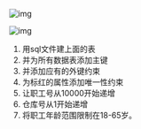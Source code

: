 ![img](https://gitee.com/dml759401524/markdownImage/raw/master/mdimg/2020-03/clip_image002.jpg)

![img](https://gitee.com/dml759401524/markdownImage/raw/master/mdimg/2020-03/clip_image004.jpg)

1. 用sql文件建上面的表
2. 并为所有数据表添加主键
3. 并添加应有的外键约束
4. 为标红的属性添加唯一性约束
5. 让职工号从10000开始递增
6. 仓库号从1开始递增
7. 将职工年龄范围限制在18-65岁。
